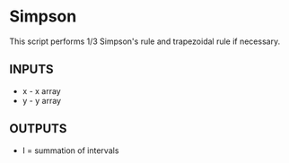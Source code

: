 # Simpson
 This script performs 1/3 Simpson's rule and trapezoidal rule if necessary.

## INPUTS
* x - x array
* y - y array
## OUTPUTS
* I = summation of intervals

